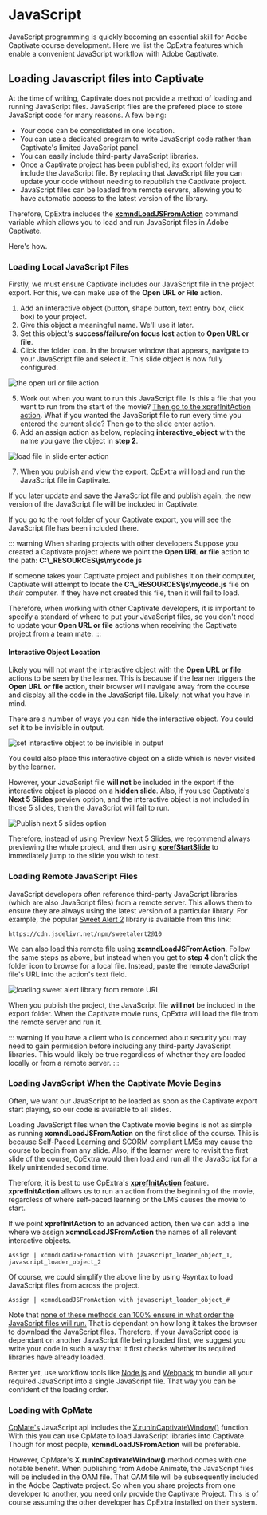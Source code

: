 # JavaScript
JavaScript programming is quickly becoming an essential skill for Adobe Captivate course development. Here we list the CpExtra features which enable a convenient JavaScript workflow with Adobe Captivate.

## Loading Javascript files into Captivate
At the time of writing, Captivate does not provide a method of loading and running JavaScript files. JavaScript files are the prefered place to store JavaScript code for many reasons. A few being:
- Your code can be consolidated in one location.
- You can use a dedicated program to write JavaScript code rather than Captivate's limited JavaScript panel.
- You can easily include third-party JavaScript libraries.
- Once a Captivate project has been published, its export folder will include the JavaScript file. By replacing that JavaScript file you can update your code without needing to republish the Captivate project.
- JavaScript files can be loaded from remote servers, allowing you to have automatic access to the latest version of the library.

Therefore, CpExtra includes the **[xcmndLoadJSFromAction](../variables/command.html#xcmndloadjsfromaction)** command variable which allows you to load and run JavaScript files in Adobe Captivate.

Here's how.

### Loading Local JavaScript Files
Firstly, we must ensure Captivate includes our JavaScript file in the project export. For this, we can make use of the **Open URL or File** action.

1. Add an interactive object (button, shape button, text entry box, click box) to your project. 
2. Give this object a meaningful name. We'll use it later.
3. Set this object's **success/failure/on focus lost** action to **Open URL or file**.
4. Click the folder icon. In the browser window that appears, navigate to your JavaScript file and select it. This slide object is now fully configured.

<img :src="$withBase('/img/open-url-or-file-browse.png')" alt="the open url or file action">

5. Work out when you want to run this JavaScript file. Is this a file that you want to run from the start of the movie? [Then go to the xprefInitAction action](#loading-javascript-when-the-captivate-movie-begins). What if you wanted the JavaScript file to run every time you entered the current slide? Then go to the slide enter action.
6. Add an assign action as below, replacing **interactive_object** with the name you gave the object in **step 2**.

<img :src="$withBase('/img/load-js-from-enter-slide.png')" alt="load file in slide enter action">

7. When you publish and view the export, CpExtra will load and run the JavaScript file in Captivate.

If you later update and save the JavaScript file and publish again, the new version of the JavaScript file will be included in Captivate.

If you go to the root folder of your Captivate export, you will see the JavaScript file has been included there.

::: warning When sharing projects with other developers
Suppose you created a Captivate project where we point the **Open URL or file** action to the path: **C:\\_RESOURCES\js\mycode.js**

If someone takes your Captivate project and publishes it on their computer, Captivate will attempt to locate the **C:\\_RESOURCES\js\mycode.js** file on *their* computer. If they have not created this file, then it will fail to load.

Therefore, when working with other Captivate developers, it is important to specify a standard of where to put your JavaScript files, so you don't need to update your **Open URL or file** actions when receiving the Captivate project from a team mate.
:::

#### Interactive Object Location
Likely you will not want the interactive object with the **Open URL or file** actions to be seen by the learner. This is because if the learner triggers the **Open URL or file** action, their browser will navigate away from the course and display all the code in the JavaScript file. Likely, not what you have in mind.

There are a number of ways you can hide the interactive object. You could set it to be invisible in output.

<img :src="$withBase('/img/invisible-in-output.png')" alt="set interactive object to be invisible in output">

You could also place this interactive object on a slide which is never visited by the learner.

However, your JavaScript file **will not** be included in the export if the interactive object is placed on a **hidden slide**. Also, if you use Captivate's **Next 5 Slides** preview option, and the interactive object is not included in those 5 slides, then the JavaScript will fail to run.

<img :src="$withBase('/img/publish-next-5-slides.png')" alt="Publish next 5 slides option">

Therefore, instead of using Preview Next 5 Slides, we recommend always previewing the whole project, and then using **[xprefStartSlide](../variables/preference.html#xprefstartslide)** to immediately jump to the slide you wish to test.

### Loading Remote JavaScript Files
JavaScript developers often reference third-party JavaScript libraries (which are also JavaScript files) from a remote server. This allows them to ensure they are always using the latest version of a particular library. For example, the popular [Sweet Alert 2](https://sweetalert2.github.io/) library is available from this link:

```
https://cdn.jsdelivr.net/npm/sweetalert2@10
```

We can also load this remote file using **xcmndLoadJSFromAction**. Follow the same steps as above, but instead when you get to **step 4** don't click the folder icon to browse for a local file. Instead, paste the remote JavaScript file's URL into the action's text field.

<img :src="$withBase('/img/load-js-remotely.png')" alt="loading sweet alert library from remote URL">

When you publish the project, the JavaScript file **will not** be included in the export folder. When the Captivate movie runs, CpExtra will load the file from the remote server and run it.

::: warning
If you have a client who is concerned about security you may need to gain permission before including any third-party JavaScript libraries. This would likely be true regardless of whether they are loaded locally or from a remote server.
:::

### Loading JavaScript When the Captivate Movie Begins
Often, we want our JavaScript to be loaded as soon as the Captivate export start playing, so our code is available to all slides. 

Loading JavaScript files when the Captivate movie begins is not as simple as running **xcmndLoadJSFromAction** on the first slide of the course. This is because Self-Paced Learning and SCORM compliant LMSs may cause the course to begin from any slide. Also, if the learner were to revisit the first slide of the course, CpExtra would then load and run all the JavaScript for a likely unintended second time.

Therefore, it is best to use CpExtra's **[xprefInitAction](../variables/preference.html#xprefinitaction)** feature. **xprefInitAction** allows us to run an action from the beginning of the movie, regardless of where self-paced learning or the LMS causes the movie to start.

If we point **xprefInitAction** to an advanced action, then we can add a line where we assign **xcmndLoadJSFromAction** the names of all relevant interactive objects.

```
Assign | xcmndLoadJSFromAction with javascript_loader_object_1, javascript_loader_object_2
```

Of course, we could simplify the above line by using #syntax to load JavaScript files from across the project.

```
Assign | xcmndLoadJSFromAction with javascript_loader_object_#
```

Note that [none of these methods can 100% ensure in what order the JavaScript files will run.](https://stackoverflow.com/questions/8996852/load-and-execute-order-of-scripts) That is dependant on how long it takes the browser to download the JavaScript files. Therefore, if your JavaScript code is dependant on another JavaScript file being loaded first, we suggest you write your code in such a way that it first checks whether its required libraries have already loaded.

Better yet, use workflow tools like [Node.js](https://nodejs.org/en/) and [Webpack](https://webpack.js.org/) to bundle all your required JavaScript into a single JavaScript file. That way you can be confident of the loading order.

### Loading with CpMate
[CpMate's](https://infosemantics.com.au/about-cpmate/) JavaScript api includes the [X.runInCaptivateWindow()](https://widgetking.github.io/cpmate/features/javascript-api/run-in-captivate-window.html) function. With this you can use CpMate to load JavaScript libraries into Captivate. Though for most people, **xcmndLoadJSFromAction** will be preferable. 

However, CpMate's **X.runInCaptivateWindow()** method comes with one notable benefit. When publishing from Adobe Animate, the JavaScript files will be included in the OAM file. That OAM file will be subsequently included in the Adobe Captivate project. So when you share projects from one developer to another, you need only provide the Captivate Project. This is of course assuming the other developer has CpExtra installed on their system.
